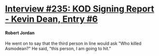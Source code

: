 # [Interview #235: KOD Signing Report - Kevin Dean, Entry #6](https://www.theoryland.com/intvmain.php?i=235#6)

#### Robert Jordan

He went on to say that the third person in line would ask "Who killed Asmodean?" He said, "this person, I am going to hit."

